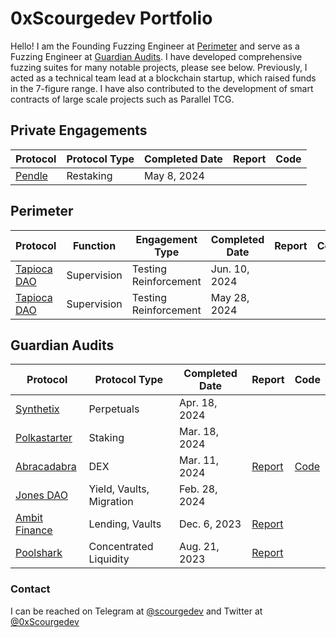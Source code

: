 # 0xScourgedev Portfolio

Hello! I am the Founding Fuzzing Engineer at [Perimeter](https://cantina.xyz/guilds/perimeter) and serve as a Fuzzing Engineer at [Guardian Audits](https://guardianaudits.com). I have developed comprehensive fuzzing suites for many notable projects, please see below. Previously, I acted as a technical team lead at a blockchain startup, which raised funds in the 7-figure range. I have also contributed to the development of smart contracts of large scale projects such as Parallel TCG.

## Private Engagements

| Protocol                                  | Protocol Type            | Completed Date | Report                                                                                          | Code |
| ----------------------------------------- | ------------------------ | -------------- | ----------------------------------------------------------------------------------------------- | ---- |
| [Pendle](https://www.pendle.finance)      | Restaking                | May 8, 2024    |                                                                                                 |      |

## Perimeter

| Protocol                                  | Function    | Engagement Type       | Completed Date | Report | Code |
| ----------------------------------------- | ----------- | --------------------- | -------------- | ------ | ---- |
| [Tapioca DAO](https://www.tapioca.xyz)    | Supervision | Testing Reinforcement | Jun. 10, 2024  |        |      |
| [Tapioca DAO](https://www.tapioca.xyz)    | Supervision | Testing Reinforcement | May 28, 2024   |        |      |

## Guardian Audits

| Protocol                                  | Protocol Type            | Completed Date | Report                                                                                          | Code |
| ----------------------------------------- | ------------------------ | -------------- | ----------------------------------------------------------------------------------------------- | ---- |
| [Synthetix](https://synthetix.io)         | Perpetuals               | Apr. 18, 2024  |                                                                                                 |      |
| [Polkastarter](https://polkastarter.com)  | Staking                  | Mar. 18, 2024  |                                                                                                 |      |
| [Abracadabra](https://abracadabra.money/) | DEX                      | Mar. 11, 2024  | [Report](https://github.com/ljz3/portfolio/blob/main/guardian-audits/2024-03-21_MIMSwap.pdf)     | [Code](https://github.com/ljz3/abracadabra-money-contracts-fuzz-public/tree/main/src/fuzzing) |
| [Jones DAO](https://www.jonesdao.io)      | Yield, Vaults, Migration | Feb. 28, 2024  |                                                                                                 |      |
| [Ambit Finance](https://ambit.finance/)   | Lending, Vaults          | Dec. 6, 2023   | [Report](https://github.com/ljz3/portfolio/blob/main/guardian-audits/2023-12-06_Ambit.pdf)      |      |
| [Poolshark](https://www.poolshark.fi/)    | Concentrated Liquidity   | Aug. 21, 2023  | [Report](https://github.com/ljz3/portfolio/blob/main/guardian-audits/Poolshark_Limit_Audit.pdf) |      |

### Contact

I can be reached on Telegram at [@scourgedev](https://t.me/scourgedev) and Twitter at [@0xScourgedev](https://twitter.com/0xscourgedev)